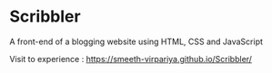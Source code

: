 # Scribbler
A front-end of a blogging website using HTML, CSS and JavaScript

Visit to experience : https://smeeth-virpariya.github.io/Scribbler/
